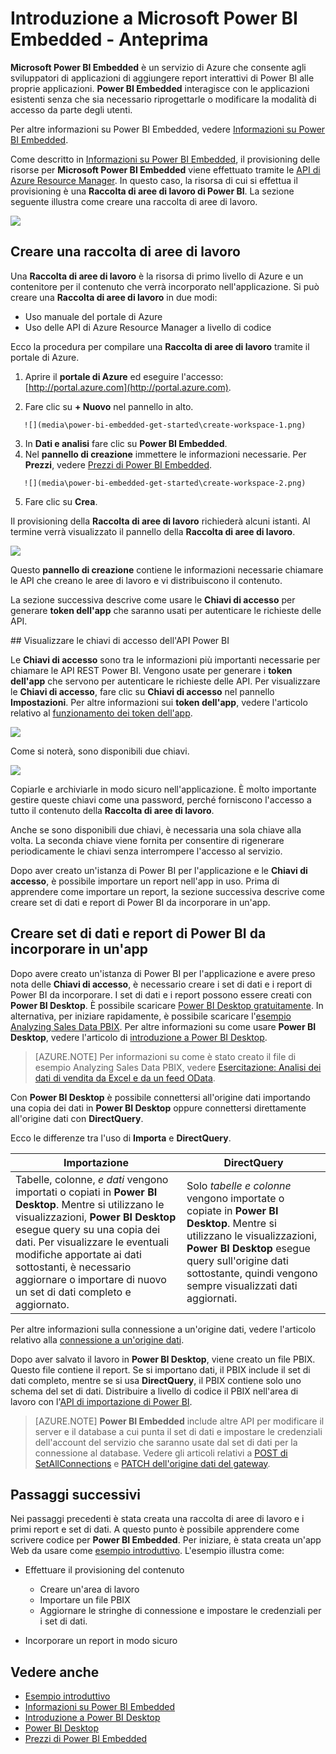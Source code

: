 <properties
   pageTitle="Introduzione a Microsoft Power BI Embedded - Anteprima"
   description="With Power BI Embedded, you can add interactive Power BI reports into your application"
   services="power-bi-embedded"
   documentationCenter=""
   authors="dvana"
   manager="NA"
   editor=""
   tags=""/>
<tags
   ms.service="power-bi-embedded"
   ms.devlang="NA"
   ms.topic="hero-article"
   ms.tgt_pltfrm="NA"
   ms.workload="powerbi"
   ms.date="03/29/2016"
   ms.author="derrickv"/>

# Introduzione a Microsoft Power BI Embedded - Anteprima

**Microsoft Power BI Embedded** è un servizio di Azure che consente agli sviluppatori di applicazioni di aggiungere report interattivi di Power BI alle proprie applicazioni. **Power BI Embedded** interagisce con le applicazioni esistenti senza che sia necessario riprogettarle o modificare la modalità di accesso da parte degli utenti.

Per altre informazioni su Power BI Embedded, vedere [Informazioni su Power BI Embedded](power-bi-embedded-what-is-power-bi-embedded.md).

Come descritto in [Informazioni su Power BI Embedded](power-bi-embedded-what-is-power-bi-embedded.md), il provisioning delle risorse per **Microsoft Power BI Embedded** viene effettuato tramite le [API di Azure Resource Manager](https://msdn.microsoft.com/library/mt712306.aspx). In questo caso, la risorsa di cui si effettua il provisioning è una **Raccolta di aree di lavoro di Power BI**. La sezione seguente illustra come creare una raccolta di aree di lavoro.

![](media\power-bi-embedded-get-started\introduction.png)

## Creare una raccolta di aree di lavoro
Una **Raccolta di aree di lavoro** è la risorsa di primo livello di Azure e un contenitore per il contenuto che verrà incorporato nell'applicazione. Si può creare una **Raccolta di aree di lavoro** in due modi:

   -	Uso manuale del portale di Azure
   -	Uso delle API di Azure Resource Manager a livello di codice

Ecco la procedura per compilare una **Raccolta di aree di lavoro** tramite il portale di Azure.

   1.	Aprire il **portale di Azure** ed eseguire l'accesso: [http://portal.azure.com](http://portal.azure.com).

   2.	Fare clic su **+ Nuovo** nel pannello in alto.

       ![](media\power-bi-embedded-get-started\create-workspace-1.png)

   3.	In **Dati e analisi** fare clic su **Power BI Embedded**.
   4.	Nel **pannello di creazione** immettere le informazioni necessarie. Per **Prezzi**, vedere [Prezzi di Power BI Embedded](http://go.microsoft.com/fwlink/?LinkID=760527).

       ![](media\power-bi-embedded-get-started\create-workspace-2.png)

   5. Fare clic su **Crea**.

Il provisioning della **Raccolta di aree di lavoro** richiederà alcuni istanti. Al termine verrà visualizzato il pannello della **Raccolta di aree di lavoro**.

   ![](media\power-bi-embedded-get-started\create-workspace-3.png)

Questo **pannello di creazione** contiene le informazioni necessarie chiamare le API che creano le aree di lavoro e vi distribuiscono il contenuto.

La sezione successiva descrive come usare le **Chiavi di accesso** per generare **token dell'app** che saranno usati per autenticare le richieste delle API.

<a name="view-access-keys"/>
## Visualizzare le chiavi di accesso dell'API Power BI

Le **Chiavi di accesso** sono tra le informazioni più importanti necessarie per chiamare le API REST Power BI. Vengono usate per generare i **token dell'app** che servono per autenticare le richieste delle API. Per visualizzare le **Chiavi di accesso**, fare clic su **Chiavi di accesso** nel pannello **Impostazioni**. Per altre informazioni sui **token dell'app**, vedere l'articolo relativo al [funzionamento dei token dell'app](power-bi-embedded-get-started-sample.md#key-flow).

   ![](media\power-bi-embedded-get-started\access-keys.png)

Come si noterà, sono disponibili due chiavi.

   ![](media\power-bi-embedded-get-started\access-keys-2.png)

Copiarle e archiviarle in modo sicuro nell'applicazione. È molto importante gestire queste chiavi come una password, perché forniscono l'accesso a tutto il contenuto della **Raccolta di aree di lavoro**.

Anche se sono disponibili due chiavi, è necessaria una sola chiave alla volta. La seconda chiave viene fornita per consentire di rigenerare periodicamente le chiavi senza interrompere l'accesso al servizio.

Dopo aver creato un'istanza di Power BI per l'applicazione e le **Chiavi di accesso**, è possibile importare un report nell'app in uso. Prima di apprendere come importare un report, la sezione successiva descrive come creare set di dati e report di Power BI da incorporare in un'app.

## Creare set di dati e report di Power BI da incorporare in un'app

Dopo avere creato un'istanza di Power BI per l'applicazione e avere preso nota delle **Chiavi di accesso**, è necessario creare i set di dati e i report di Power BI da incorporare. I set di dati e i report possono essere creati con **Power BI Desktop**. È possibile scaricare [Power BI Desktop gratuitamente](https://powerbi.microsoft.com/documentation/powerbi-desktop-get-the-desktop/). In alternativa, per iniziare rapidamente, è possibile scaricare l'[esempio Analyzing Sales Data PBIX](http://download.microsoft.com/download/1/4/E/14EDED28-6C58-4055-A65C-23B4DA81C4DE/Analyzing_Sales_Data.pbix). Per altre informazioni su come usare **Power BI Desktop**, vedere l'articolo di [introduzione a Power BI Desktop](https://powerbi.microsoft.com/it-IT/guided-learning/powerbi-learning-0-2-get-started-power-bi-desktop).

> [AZURE.NOTE] Per informazioni su come è stato creato il file di esempio Analyzing Sales Data PBIX, vedere [Esercitazione: Analisi dei dati di vendita da Excel e da un feed OData](https://powerbi.microsoft.com/it-IT/documentation/powerbi-desktop-tutorial-analyzing-sales-data-from-excel-and-an-odata-feed).

Con **Power BI Desktop** è possibile connettersi all'origine dati importando una copia dei dati in **Power BI Desktop** oppure connettersi direttamente all'origine dati con **DirectQuery**.

Ecco le differenze tra l'uso di **Importa** e **DirectQuery**.

|Importazione | DirectQuery
|---|---
|Tabelle, colonne, *e dati* vengono importati o copiati in **Power BI Desktop**. Mentre si utilizzano le visualizzazioni, **Power BI Desktop** esegue query su una copia dei dati. Per visualizzare le eventuali modifiche apportate ai dati sottostanti, è necessario aggiornare o importare di nuovo un set di dati completo e aggiornato.|Solo *tabelle e colonne* vengono importate o copiate in **Power BI Desktop**. Mentre si utilizzano le visualizzazioni, **Power BI Desktop** esegue query sull'origine dati sottostante, quindi vengono sempre visualizzati dati aggiornati.

Per altre informazioni sulla connessione a un'origine dati, vedere l'articolo relativo alla [connessione a un'origine dati](power-bi-embedded-connect-datasource.md).

Dopo aver salvato il lavoro in **Power BI Desktop**, viene creato un file PBIX. Questo file contiene il report. Se si importano dati, il PBIX include il set di dati completo, mentre se si usa **DirectQuery**, il PBIX contiene solo uno schema del set di dati. Distribuire a livello di codice il PBIX nell'area di lavoro con l'[API di importazione di Power BI](https://msdn.microsoft.com/library/mt711504.aspx).

> [AZURE.NOTE] **Power BI Embedded** include altre API per modificare il server e il database a cui punta il set di dati e impostare le credenziali dell'account del servizio che saranno usate dal set di dati per la connessione al database. Vedere gli articoli relativi a [POST di SetAllConnections](https://msdn.microsoft.com/library/mt711505.aspx) e [PATCH dell'origine dati del gateway](https://msdn.microsoft.com/library/mt711498.aspx).

## Passaggi successivi
Nei passaggi precedenti è stata creata una raccolta di aree di lavoro e i primi report e set di dati. A questo punto è possibile apprendere come scrivere codice per **Power BI Embedded**. Per iniziare, è stata creata un'app Web da usare come [esempio introduttivo](power-bi-embedded-get-started-sample.md). L'esempio illustra come:

  -	Effettuare il provisioning del contenuto
      - Creare un'area di lavoro
      - Importare un file PBIX
      - Aggiornare le stringhe di connessione e impostare le credenziali per i set di dati.

  -	Incorporare un report in modo sicuro

## Vedere anche
- [Esempio introduttivo](power-bi-embedded-get-started-sample.md)
- [Informazioni su Power BI Embedded](power-bi-embedded-what-is-power-bi-embedded.md)
- [Introduzione a Power BI Desktop](https://powerbi.microsoft.com/documentation/powerbi-desktop-getting-started)
- [Power BI Desktop](https://powerbi.microsoft.com/documentation/powerbi-desktop-get-the-desktop/)
- [Prezzi di Power BI Embedded](http://go.microsoft.com/fwlink/?LinkID=760527)

<!-----HONumber=AcomDC_0406_2016-->
